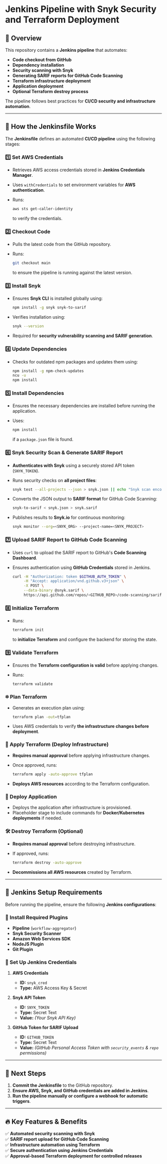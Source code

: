 # Jenkins Pipeline with Snyk Security and Terraform Deployment

## 📌 Overview

This repository contains a **Jenkins pipeline** that automates:

- **Code checkout from GitHub**
- **Dependency installation**
- **Security scanning with Snyk**
- **Generating SARIF reports for GitHub Code Scanning**
- **Terraform infrastructure deployment**
- **Application deployment**
- **Optional Terraform destroy process**

The pipeline follows best practices for **CI/CD security and infrastructure automation**.

---

## 🚀 How the Jenkinsfile Works

The **Jenkinsfile** defines an automated **CI/CD pipeline** using the following stages:

### **1️⃣ Set AWS Credentials**

- Retrieves AWS access credentials stored in **Jenkins Credentials Manager**.
- Uses `withCredentials` to set environment variables for **AWS authentication**.
- Runs:

  ```sh
  aws sts get-caller-identity
  ```

  to verify the credentials.

### **2️⃣ Checkout Code**

- Pulls the latest code from the GitHub repository.
- Runs:

  ```sh
  git checkout main
  ```

  to ensure the pipeline is running against the latest version.

### **3️⃣ Install Snyk**

- Ensures **Snyk CLI** is installed globally using:

  ```sh
  npm install -g snyk snyk-to-sarif
  ```

- Verifies installation using:

  ```sh
  snyk --version
  ```

- Required for **security vulnerability scanning and SARIF generation**.

### **4️⃣ Update Dependencies**

- Checks for outdated npm packages and updates them using:

  ```sh
  npm install -g npm-check-updates
  ncu -u
  npm install
  ```

### **5️⃣ Install Dependencies**

- Ensures the necessary dependencies are installed before running the application.
- Uses:

  ```sh
  npm install
  ```

  if a `package.json` file is found.

### **6️⃣ Snyk Security Scan & Generate SARIF Report**

- **Authenticates with Snyk** using a securely stored API token (`SNYK_TOKEN`).
- Runs security checks on **all project files**:

  ```sh
  snyk test --all-projects --json > snyk.json || echo "Snyk scan encountered issues, but pipeline continues."
  ```

- Converts the JSON output to **SARIF format** for GitHub Code Scanning:

  ```sh
  snyk-to-sarif < snyk.json > snyk.sarif
  ```

- Publishes results to **Snyk.io** for continuous monitoring:

  ```sh
  snyk monitor --org=<SNYK_ORG> --project-name=<SNYK_PROJECT>
  ```

### **7️⃣ Upload SARIF Report to GitHub Code Scanning**

- Uses `curl` to upload the SARIF report to GitHub's **Code Scanning Dashboard**.
- Ensures authentication using **GitHub Credentials** stored in Jenkins.

  ```sh
  curl -H "Authorization: token $GITHUB_AUTH_TOKEN" \
       -H "Accept: application/vnd.github.v3+json" \
       -X POST \
       --data-binary @snyk.sarif \
       https://api.github.com/repos/<GITHUB_REPO>/code-scanning/sarifs
  ```

### **8️⃣ Initialize Terraform**

- Runs:

  ```sh
  terraform init
  ```

  to **initialize Terraform** and configure the backend for storing the state.

### **9️⃣ Validate Terraform**

- Ensures the **Terraform configuration is valid** before applying changes.
- Runs:

  ```sh
  terraform validate
  ```

### **🔯 Plan Terraform**

- Generates an execution plan using:

  ```sh
  terraform plan -out=tfplan
  ```

- Uses AWS credentials to verify **the infrastructure changes before deployment**.

### **💪 Apply Terraform (Deploy Infrastructure)**

- **Requires manual approval** before applying infrastructure changes.
- Once approved, runs:

  ```sh
  terraform apply -auto-approve tfplan
  ```

- **Deploys AWS resources** according to the Terraform configuration.

### **🏰 Deploy Application**

- Deploys the application after infrastructure is provisioned.
- Placeholder stage to include commands for **Docker/Kubernetes deployments** if needed.

### **🛠 Destroy Terraform (Optional)**

- **Requires manual approval** before destroying infrastructure.
- If approved, runs:

  ```sh
  terraform destroy -auto-approve
  ```

- **Decommissions all AWS resources** created by Terraform.

---

## 🔧 Jenkins Setup Requirements

Before running the pipeline, ensure the following **Jenkins configurations**:

### **🔹 Install Required Plugins**

- **Pipeline** (`workflow-aggregator`)
- **Snyk Security Scanner**
- **Amazon Web Services SDK**
- **NodeJS Plugin**
- **Git Plugin**

### **🔹 Set Up Jenkins Credentials**

1. **AWS Credentials**
   - **ID:** `snyk_cred`
   - **Type:** AWS Access Key & Secret

2. **Snyk API Token**
   - **ID:** `SNYK_TOKEN`
   - **Type:** Secret Text
   - **Value:** _(Your Snyk API Key)_

3. **GitHub Token for SARIF Upload**
   - **ID:** `GITHUB_TOKEN`
   - **Type:** Secret Text
   - **Value:** _(GitHub Personal Access Token with `security_events` & `repo` permissions)_

---

## 💪 Next Steps

1. **Commit the Jenkinsfile** to the GitHub repository.
2. **Ensure AWS, Snyk, and GitHub credentials are added in Jenkins**.
3. **Run the pipeline manually or configure a webhook for automatic triggers**.

---

## 🔥 Key Features & Benefits

✅ **Automated security scanning with Snyk**  
✅ **SARIF report upload for GitHub Code Scanning**  
✅ **Infrastructure automation using Terraform**  
✅ **Secure authentication using Jenkins Credentials**  
✅ **Approval-based Terraform deployment for controlled releases**  
